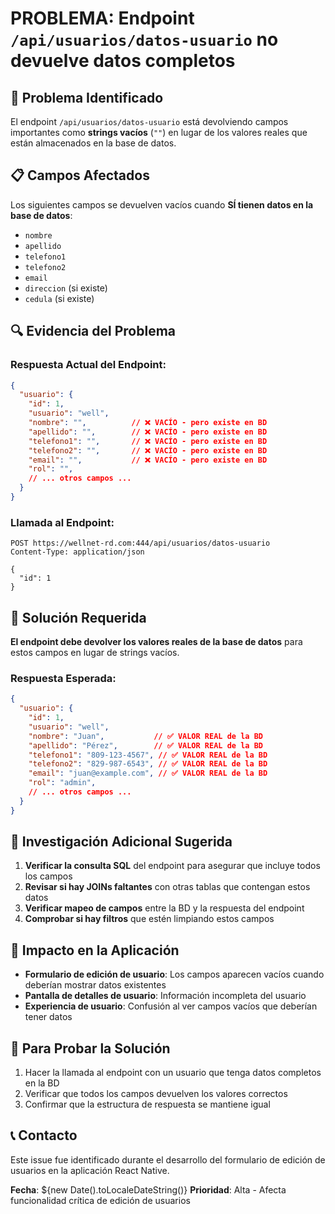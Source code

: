 # PROBLEMA: Endpoint `/api/usuarios/datos-usuario` no devuelve datos completos

## 🚨 Problema Identificado

El endpoint `/api/usuarios/datos-usuario` está devolviendo campos importantes como **strings vacíos** (`""`) en lugar de los valores reales que están almacenados en la base de datos.

## 📋 Campos Afectados

Los siguientes campos se devuelven vacíos cuando **SÍ tienen datos en la base de datos**:

- `nombre` 
- `apellido`
- `telefono1`
- `telefono2` 
- `email`
- `direccion` (si existe)
- `cedula` (si existe)

## 🔍 Evidencia del Problema

### Respuesta Actual del Endpoint:
```json
{
  "usuario": {
    "id": 1,
    "usuario": "well",
    "nombre": "",          // ❌ VACÍO - pero existe en BD
    "apellido": "",        // ❌ VACÍO - pero existe en BD
    "telefono1": "",       // ❌ VACÍO - pero existe en BD
    "telefono2": "",       // ❌ VACÍO - pero existe en BD
    "email": "",           // ❌ VACÍO - pero existe en BD
    "rol": "",
    // ... otros campos ...
  }
}
```

### Llamada al Endpoint:
```
POST https://wellnet-rd.com:444/api/usuarios/datos-usuario
Content-Type: application/json

{
  "id": 1
}
```

## 🎯 Solución Requerida

**El endpoint debe devolver los valores reales de la base de datos** para estos campos en lugar de strings vacíos.

### Respuesta Esperada:
```json
{
  "usuario": {
    "id": 1,
    "usuario": "well",
    "nombre": "Juan",           // ✅ VALOR REAL de la BD
    "apellido": "Pérez",        // ✅ VALOR REAL de la BD
    "telefono1": "809-123-4567", // ✅ VALOR REAL de la BD
    "telefono2": "829-987-6543", // ✅ VALOR REAL de la BD
    "email": "juan@example.com", // ✅ VALOR REAL de la BD
    "rol": "admin",
    // ... otros campos ...
  }
}
```

## 🔧 Investigación Adicional Sugerida

1. **Verificar la consulta SQL** del endpoint para asegurar que incluye todos los campos
2. **Revisar si hay JOINs faltantes** con otras tablas que contengan estos datos
3. **Verificar mapeo de campos** entre la BD y la respuesta del endpoint
4. **Comprobar si hay filtros** que estén limpiando estos campos

## 📱 Impacto en la Aplicación

- **Formulario de edición de usuario**: Los campos aparecen vacíos cuando deberían mostrar datos existentes
- **Pantalla de detalles de usuario**: Información incompleta del usuario
- **Experiencia de usuario**: Confusión al ver campos vacíos que deberían tener datos

## 🧪 Para Probar la Solución

1. Hacer la llamada al endpoint con un usuario que tenga datos completos en la BD
2. Verificar que todos los campos devuelven los valores correctos
3. Confirmar que la estructura de respuesta se mantiene igual

## 📞 Contacto

Este issue fue identificado durante el desarrollo del formulario de edición de usuarios en la aplicación React Native.

**Fecha**: ${new Date().toLocaleDateString()}
**Prioridad**: Alta - Afecta funcionalidad crítica de edición de usuarios